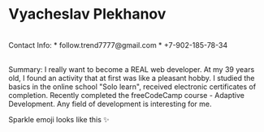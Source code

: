 # Vyacheslav Plekhanov
<br>
Contact Info:
* follow.trend7777@gmail.com
* +7-902-185-78-34
<br>
<br>



Summary:
I really want to become a REAL web developer. At my 39 years old, I found an activity that at first was like a pleasant hobby.
I studied the basics in the online school "Solo learn", received electronic certificates of completion.
Recently completed the freeCodeCamp course - Adaptive Development.
Any field of development is interesting for me.
<br>

Sparkle emoji looks like this :sparkles:


